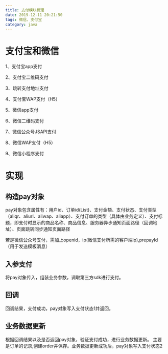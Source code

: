 ```yaml
---
title: 支付模块梳理
date: 2019-12-11 20:21:50
tags: 微信、支付宝
category: java
---
```

# 支付宝和微信

1、支付宝app支付

2、支付宝二维码支付

3、跳转支付地址支付

4、支付宝WAP支付（H5）

5、微信app支付

6、微信二维码支付

7、微信公众号JSAPI支付

8、微信WAP支付（H5）

9、微信小程序支付

# 实现

## 构造pay对象
pay对象包含属性有：用户id、订单id(List)、支付金额、支付状态、支付类型（aliqr、aliurl、aliwap、aliapp）、支付订单的类型（具体由业务定义）、支付标题，即支付时显示的商品名称、商品信息、服务器异步通知页面路径（回调地址）、页面跳转同步通知页面路径

若是微信公众号支付，需加上openid，ip(微信支付所需的客户端ip),prepayId（用于发送模板消息）

## 入参支付

将pay对象传入，组装业务参数，调取第三方sdk进行支付。

## 回调

回调结果，支付成功，pay对象写入支付状态1并返回。

## 业务数据更新

根据回调结果以及是否返回pay对象，验证支付成功，进行业务数据更新。
主要是订单的记录,创建order并保存。业务数据更新成功后，pay对象写入支付状态2
